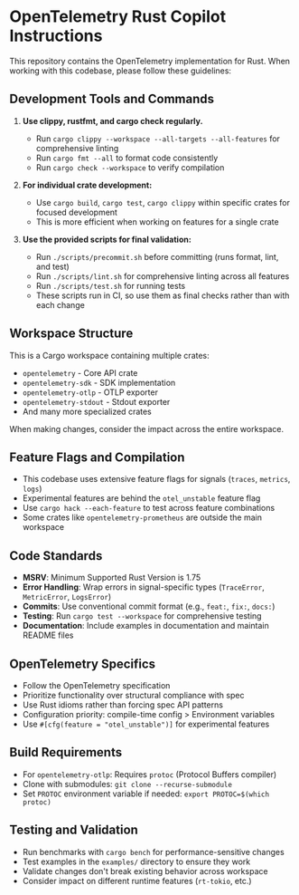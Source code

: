 # OpenTelemetry Rust Copilot Instructions

This repository contains the OpenTelemetry implementation for Rust. When working with this codebase, please follow these guidelines:

## Development Tools and Commands

1. **Use clippy, rustfmt, and cargo check regularly.**
   - Run `cargo clippy --workspace --all-targets --all-features` for comprehensive linting
   - Run `cargo fmt --all` to format code consistently
   - Run `cargo check --workspace` to verify compilation

2. **For individual crate development:**
   - Use `cargo build`, `cargo test`, `cargo clippy` within specific crates for focused development
   - This is more efficient when working on features for a single crate

3. **Use the provided scripts for final validation:**
   - Run `./scripts/precommit.sh` before committing (runs format, lint, and test)
   - Run `./scripts/lint.sh` for comprehensive linting across all features
   - Run `./scripts/test.sh` for running tests
   - These scripts run in CI, so use them as final checks rather than with each change

## Workspace Structure

This is a Cargo workspace containing multiple crates:
- `opentelemetry` - Core API crate
- `opentelemetry-sdk` - SDK implementation
- `opentelemetry-otlp` - OTLP exporter
- `opentelemetry-stdout` - Stdout exporter
- And many more specialized crates

When making changes, consider the impact across the entire workspace.

## Feature Flags and Compilation

- This codebase uses extensive feature flags for signals (`traces`, `metrics`, `logs`)
- Experimental features are behind the `otel_unstable` feature flag
- Use `cargo hack --each-feature` to test across feature combinations
- Some crates like `opentelemetry-prometheus` are outside the main workspace

## Code Standards

- **MSRV**: Minimum Supported Rust Version is 1.75
- **Error Handling**: Wrap errors in signal-specific types (`TraceError`, `MetricError`, `LogsError`)
- **Commits**: Use conventional commit format (e.g., `feat:`, `fix:`, `docs:`)
- **Testing**: Run `cargo test --workspace` for comprehensive testing
- **Documentation**: Include examples in documentation and maintain README files

## OpenTelemetry Specifics

- Follow the OpenTelemetry specification
- Prioritize functionality over structural compliance with spec
- Use Rust idioms rather than forcing spec API patterns
- Configuration priority: compile-time config > Environment variables
- Use `#[cfg(feature = "otel_unstable")]` for experimental features

## Build Requirements

- For `opentelemetry-otlp`: Requires `protoc` (Protocol Buffers compiler)
- Clone with submodules: `git clone --recurse-submodule`
- Set `PROTOC` environment variable if needed: `export PROTOC=$(which protoc)`

## Testing and Validation

- Run benchmarks with `cargo bench` for performance-sensitive changes
- Test examples in the `examples/` directory to ensure they work
- Validate changes don't break existing behavior across workspace
- Consider impact on different runtime features (`rt-tokio`, etc.)